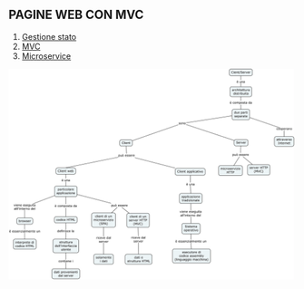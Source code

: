 ## **PAGINE WEB CON MVC**
1. [Gestione stato](state.md)
2. [MVC](mvcindex.md)
3. [Microservice](microservice.md)


<img src="clientServer.jpg" alt="alt text" width="700">
